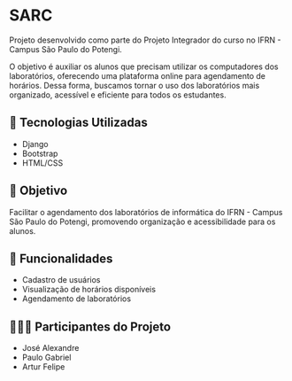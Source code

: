 # SARC
Projeto desenvolvido como parte do Projeto Integrador do curso no IFRN - Campus São Paulo do Potengi.

O objetivo é auxiliar os alunos que precisam utilizar os computadores dos laboratórios, oferecendo uma plataforma online para agendamento de horários. Dessa forma, buscamos tornar o uso dos laboratórios mais organizado, acessível e eficiente para todos os estudantes.

## 🔧 Tecnologias Utilizadas
- Django
- Bootstrap
- HTML/CSS

## 🎯 Objetivo
Facilitar o agendamento dos laboratórios de informática do IFRN - Campus São Paulo do Potengi, promovendo organização e acessibilidade para os alunos.

## 📌 Funcionalidades
- Cadastro de usuários
- Visualização de horários disponíveis
- Agendamento de laboratórios

## 🧍🏻‍♂ Participantes do Projeto
- José Alexandre
- Paulo Gabriel
- Artur Felipe